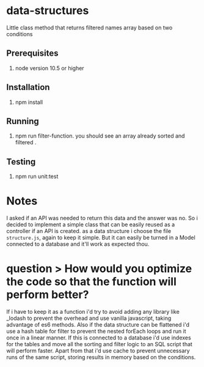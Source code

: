 # data-structures
Little class method that returns filtered names array based on two conditions

## Prerequisites
 1. node version 10.5 or higher

## Installation
 1. npm install

## Running
 1. npm run filter-function. you should see an array already sorted and filtered .
 
## Testing
 1. npm run unit:test

# Notes
 I asked if an API was needed to return this data and the answer was no. 
 So i decided to implement a simple class that can be easily reused as a controller
 if an API is created. as a data structure i choose the file `structure.js`, again to keep it simple.
 But it can easily be turned in a Model connected to a database and it'll work as expected thou.
 
# question > How would you optimize the code so that the function will perform better? 
If i have to keep it as a function i'd try to avoid adding any library like _lodash to prevent the overhead and use vanilla javascript,
taking advantage of es6 methods. Also if the data structure can be flattened i'd use a hash table for filter to prevent the nested forEach loops and 
run it once in a linear manner.
If this is connected to a database i'd use indexes for the tables and move all the sorting and filter logic to an SQL script that will 
perform faster. Apart from that i'd use cache to prevent unnecessary runs of the same script, storing results in memory based on the conditions.

  
